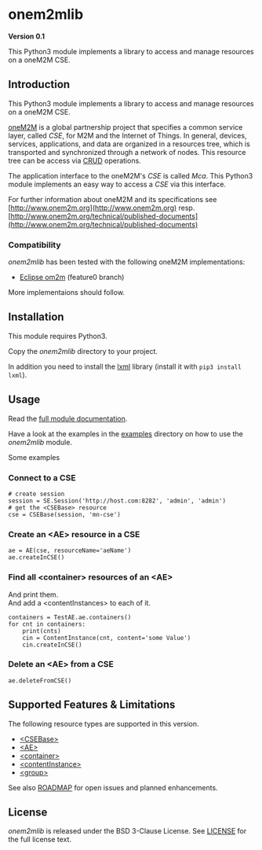 # onem2mlib
**Version 0.1**

This Python3 module implements a library to access and manage resources on a oneM2M CSE.

## Introduction

This Python3 module implements a library to access and manage resources on a oneM2M CSE.

[oneM2M](http://www.onem2m.org) is a global partnership project that specifies a common service layer, called *CSE*, for M2M and the Internet of Things. In general, devices, services, applications, and data are organized in a resources tree, which is transported and synchronized through a network of nodes. This resource tree can be access via [CRUD](https://en.wikipedia.org/wiki/Create,_read,_update_and_delete) operations. 

The application interface to the oneM2M's *CSE* is called *Mca*. This Python3 module implements an easy way to access a *CSE* via this interface.

For further information about oneM2M and its specifications see [http://www.onem2m.org](http://www.onem2m.org) resp. [http://www.onem2m.org/technical/published-documents](http://www.onem2m.org/technical/published-documents)

### Compatibility

*onem2mlib* has been tested with the following oneM2M implementations:

-  [Eclipse om2m](http://www.eclipse.org/om2m/) (feature0 branch)

More implementaions should follow.

## Installation

This module requires Python3.

Copy the *onem2mlib* directory to your project.

In addition you need to install the [lxml](http://lxml.de) library (install it with ``pip3 install lxml``).


## Usage

Read the [full module documentation](./doc/onem2mlib/index.html).

Have a look at the examples in the [examples](./examples) directory on how to use the *onem2mlib* module.

Some examples

### Connect to a CSE

	# create session
	session = SE.Session('http://host.com:8282', 'admin', 'admin')
	# get the <CSEBase> resource
	cse = CSEBase(session, 'mn-cse')

### Create an &lt;AE> resource in a CSE

	ae = AE(cse, resourceName='aeName')
	ae.createInCSE()

### Find all &lt;container> resources of an &lt;AE>
And print them.  
And add a &lt;contentInstances> to each of it.
	
	containers = TestAE.ae.containers()
	for cnt in containers:
		print(cnts)
		cin = ContentInstance(cnt, content='some Value')
		cin.createInCSE()


### Delete an &lt;AE> from a CSE

	ae.deleteFromCSE()


## Supported Features & Limitations
The following resource types are supported in this version.

- [&lt;CSEBase>](./doc/onem2mlib/resources.m.html#onem2mlib.resources.CSEBase)
- [&lt;AE>](./doc/onem2mlib/resources.m.html#onem2mlib.resources.AE)
- [&lt;container>](./doc/onem2mlib/resources.m.html#onem2mlib.resources.Container)
- [&lt;contentInstance>](./doc/onem2mlib/resources.m.html#onem2mlib.resources.ContentInstance)
- [&lt;group>](./doc/onem2mlib/resources.m.html#onem2mlib.resources.Group)

See also [ROADMAP](ROADMAP.md) for open issues and planned enhancements.

## License

*onem2mlib* is released under the BSD 3-Clause License. 
See [LICENSE](./LICENSE) for the full license text.

